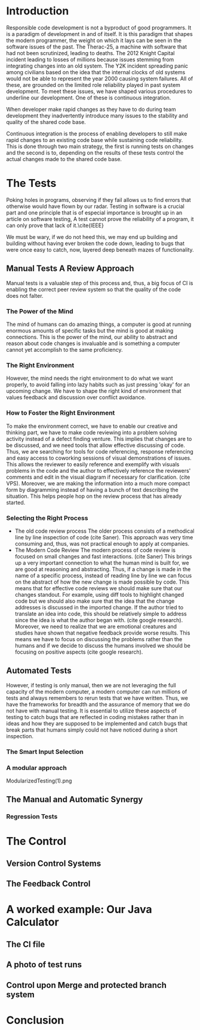 # Introduction

Responsible code development is not a byproduct of good programmers.
It is a paradigm of development in and of itself. It is this paradigm that shapes
the modern programmer, the weight on which it lays can be seen in the software issues of the past.
The Therac-25, a machine with software that had not been scrutinized, leading to deaths. The 2012 Knight Capital incident
leading to losses of millions because issues stemming from integrating changes into an old system. The Y2K incident
spreading panic among civilians based on the idea that the internal clocks of old systems would not be able to represent
the year 2000 causing system failures. All of these, are grounded on the limited role reliability played in past system development.
To meet these issues, we have shaped various procedures to underline our development. One of these is continuous integration.

When developer make rapid changes as they have to do during team development 
they inadvertently introduce many issues to the stability and quality of the shared code base.

Continuous integration is the process of enabling developers to still make rapid changes to an existing code base while sustaining
code reliability. This is done through two main strategy, the first is running tests on changes and the second is to, 
depending on the results of these tests control the actual changes made to the shared code base.

# The Tests

Poking holes in programs, observing if they fail allows us to find errors that otherwise would
have flown by our radar. Testing in software is a crucial part and one principle that is of especial
importance is brought up in an article on software testing, A test cannot prove the reliability of a program, it 
can only prove that lack of it.\cite{IEEE}

We must be wary, if we do not heed this, we may end up building and building without having ever broken the code down, 
leading to bugs that were once easy to catch, now, layered deep beneath mazes of functionality.

## Manual Tests A Review Approach

Manual tests is a valuable step of this process and, thus, a big focus of CI is enabling the
correct peer review system so that the quality of the code does not falter.

### The Power of the Mind
The mind of humans can do amazing things, a computer is good at running enormous amounts of
specific tasks but the mind is good at making connections. This is the power of the mind, our ability
to abstract and reason about code changes is invaluable and is something a computer cannot yet accomplish to the same proficiency.

### The Right Environment
However, the mind needs the right environment to do what we want properly, to avoid falling into
lazy habits such as just pressing 'okay' for an upcoming change. We have to shape the right kind of
environment that values feedback and discussion over conflict avoidance.

### How to Foster the Right Environment
To make the environment correct, we have to enable our creative and thinking part, we have
to make code reviewing into a problem solving activity instead of a defect finding venture.
This implies that changes are to be discussed, and we need tools that allow effective discussing of code. Thus, we are searching for tools for code referencing, response referencing and easy access to coworking sessions of visual demonstrations of issues. This allows the reviewer to easily reference and exemplify with visuals 
problems in the code and the author to effectively reference the reviewers' comments and edit in the visual diagram if necessary for clarification.  (cite VPS). Moreover, we are making the information into a much more compact form by diagramming instead of having a bunch of text describing the situation. This helps people hop on the review process that has already started.

### Selecting the Right Process
- The old code review process
    The older process consists of a methodical line by line inspection of code (cite Saner). This approach
    was very time consuming and, thus, was not practical enough to apply at companies.
- The Modern Code Review
    The modern process of code review is focused on small changes and fast interactions. (cite Saner) This brings up a very important connection to what the human mind is built for, we are good at reasoning and abstracting. Thus, if a change is made in the name of a specific process, instead of reading line by line we can focus on the abstract of how the new change is made possible by code. This means that for effective code reviews we should make sure that our changes standout. For example, using diff tools to highlight changed code but we should also make sure that the idea that the change addresses is discussed in the imported change. If the author tried to translate an idea into code, this should be relatively simple to address since the idea is what the author began with. (cite google research).
    Moreover, we need to realize that we are emotional creatures and studies have shown that negative feedback provide worse results. This means we have to focus on discussing the problems rather than the humans and if we decide to discuss the humans involved we should be focusing on positive aspects (cite google research).


## Automated Tests

However, if testing is only manual, then we are not leveraging the full capacity of the modern computer, a modern computer can run millions of tests and always remembers to rerun tests that we have written. Thus, we have the frameworks for breadth and the assurance of memory that we do not have with manual testing. It is essential to utilize these aspects of testing to catch bugs that are reflected in coding mistakes rather than in ideas and how they are supposed to be implemented and catch bugs that break parts that humans simply could not have noticed during a short inspection.


### The Smart Input Selection

### A modular approach
ModularizedTesting(1).png


## The Manual and Automatic Synergy

### Regression Tests

# The Control

## Version Control Systems

## The Feedback Control

# A worked example: Our Java Calculator

## The CI file

## A photo of test runs

## Control upon Merge and protected branch system

# Conclusion


